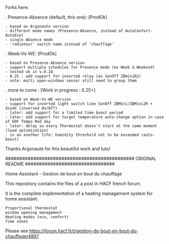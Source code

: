 Forks here:

. Presence-Absence (default, this one): [ProdOk]

    - based on Argonaute version
    - different mode names (Presence-Absence, instead of AutoConfort-AutoEco)
    - single Absence mode
    - 'radiateur' switch name instead of 'chauffage'

. Week-Vs-WE: [ProdOk]

    - based on Presence-Absence version
    - support multiple schedules for Presence mode (ex Week & Weekend)
    - tested ok in v.0.24
    - 0.25 : add support for inverted relay (ex SonOff ZBminiR2)
    - note: multi open-windows sensor still need to group them

. more to come : [Work in progress : 0.25+]

    - based on Week-Vs-WE version
    - support for inverted light switch like SonOff ZBMini/ZBMini2R + diode (inversed On/Off)
    - later: add support for a limited time boost period
    - later: add support for target temperature auto-change option in case of EDF Tempo Red day
    - later: delay so every Thermostat doesn't start at the same moment (load optimization)
    - in an another life: humidity threshold not to be exceeded (auto-boost)

Thanks Argonaute for this beautiful work and tuto!

############################################## ORIGINAL README ################################

Home Assistant - Gestion de bout en bout du chauffage

This repository contains the files of a post in HACF french forum.

It is the complete implementation of a heating management system for home assistant:

    Proportional thermostat
    window opening management
    Heating modes (eco, comfort)
    Time zones

Please see https://forum.hacf.fr/t/gestion-de-bout-en-bout-du-chauffage/4897

